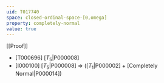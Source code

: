 ```yaml
---
uid: T017740
space: closed-ordinal-space-[0,omega]
property: completely-normal
value: true
---
```

[[Proof]]

* [T000696] [$T_5$|P000008]
* [I000100] [$T_5$|P000008] => ([$T_1$|P000002] + [Completely Normal|P000014])

